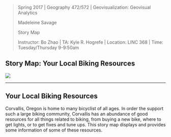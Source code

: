 > Spring 2017 | Geography 472/572 | Geovisualization: Geovisual Analytics
>
> Madeleine Savage
>
> Story Map 
>
> Instructor: Bo Zhao | TA: Kyle R. Hogrefe | Location: LINC 368 | Time: Tuesday/Thursday 9-9:50am

## **Story Map: Your Local Biking Resources**

![](Your-Local-Biking-Resources-3/img/Corvallis3.jpg)

------

## **Your Local Biking Resources**

Corvallis, Oregon is home to many bicyclist of all ages. In order the support such a large biking community, 
Corvallis has an abundance of good resources for all things related to biking, from buying a new bike, where 
to get lights, or to get fixes and tune ups. This story map displays and provides some information of some of
these resources. 
